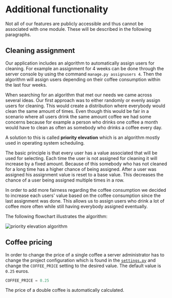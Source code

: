 # Additional functionality

Not all of our features are publicly accessible and thus cannot be associated with one module. These will be described
in the following paragraphs.

## Cleaning assignment

Our application includes an algorithm to automatically assign users for cleaning. For example an assignment for 4 weeks
can be done through the server console by using the command ```manage.py assignusers 4```. Then the algorithm will
assign users depending on their coffee consumption within the last four weeks.

When searching for an algorithm that met our needs we came across several ideas. Our first approach was to either
randomly or evenly assign users for cleaning. This would create a distribution where everybody would clean the same
amount of times. Even though this would be fair in a scenario where all users drink the same amount coffee we had some
concerns because for example a person who drinks one coffee a month would have to clean as often as somebody who drinks
a coffee every day.

A solution to this is called **priority elevation** which is an algorithm mostly used in operating system scheduling.

The basic principle is that every user has a value associated that will be used for selecting. Each time the user is
not assigned for cleaning it will increase by a fixed amount. Because of this somebody who has not cleaned for a long
time has a higher chance of being assigned. After a user was assigned his assignment value is reset to a base value.
This decreases the chance of a user being assigned multiple times in a row.

In order to add more fairness regarding the coffee consumption we decided to increase each users' value based on the
coffee consumption since the last assignment was done. This allows us to assign users who drink a lot of coffee more
often while still having everybody assigned eventually.

The following flowchart illustrates the algorithm:

![priority elevation algorithm](images/scheduling.png "priority elevation algorithm")

## Coffee pricing

In order to change the price of a single coffee a server administrator has to change the project configuration which is
found in the [```settings.py```](../../server/server/settings.py) and change the ```COFFEE_PRICE``` setting to the
desired value. The default value is ```0.25``` euros.

```python
COFFEE_PRICE = 0.25
```

The price of a double coffee is automatically calculated.
